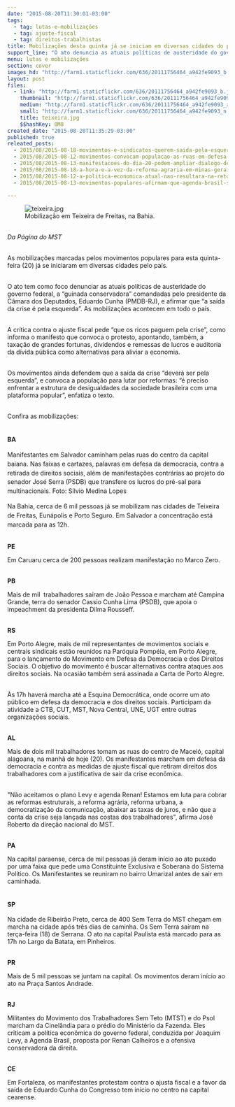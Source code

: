```yaml
---
date: "2015-08-20T11:30:01-03:00"
tags:
  - tag: lutas-e-mobilizações
  - tag: ajuste-fiscal
  - tag: direitos-trabalhistas
title: Mobilizações desta quinta já se iniciam em diversas cidades do país
support_line: "O ato denuncia as atuais políticas de austeridade do governo federal, a “guinada conservadora” comandadas pelo presidente da Câmara dos Deputados, Eduardo Cunha (PMDB-RJ), e afirmar que “a saída da crise é pela esquerda”."
menu: lutas e mobilizações
section: cover
images_hd: "http://farm1.staticflickr.com/636/20111756464_a942fe9093_b.jpg"
layout: post
files:
  - link: "http://farm1.staticflickr.com/636/20111756464_a942fe9093_b.jpg"
    thumbnail: "http://farm1.staticflickr.com/636/20111756464_a942fe9093_t.jpg"
    medium: "http://farm1.staticflickr.com/636/20111756464_a942fe9093_z.jpg"
    small: "http://farm1.staticflickr.com/636/20111756464_a942fe9093_n.jpg"
    title: teixeira.jpg
    $$hashKey: 0M8
created_date: "2015-08-20T11:35:29-03:00"
published: true
releated_posts:
  - 2015/08/2015-08-18-movimentos-e-sindicatos-querem-saida-pela-esquerda-para-crise-politica-e-economica.md
  - 2015/08/2015-08-12-movimentos-convocam-populacao-as-ruas-em-defesa-dos-direitos-sociais.md
  - 2015/08/2015-08-13-manifestacoes-do-dia-20-podem-ampliar-dialogo-de-movimento-social-com-populacao.md
  - 2015/08/2015-08-18-a-hora-e-a-vez-da-reforma-agraria-em-minas-gerais.md
  - 2015/08/2015-08-12-a-politica-economica-atual-nao-resultara-na-retomada-do-crescimento-diz-marcio-pochmann.md
  - 2015/08/2015-08-13-movimentos-populares-afirmam-que-agenda-brasil-sera-desastrosa-para-o-pais.md

---
```

<figure class="image"><img alt="teixeira.jpg" src="http://farm1.staticflickr.com/636/20111756464_a942fe9093_b.jpg" />
<figcaption>Mobiliza&ccedil;&atilde;o em Teixeira de Freitas, na Bahia.</figcaption>
</figure>

<p><br />
<em>Da P&aacute;gina do MST</em></p>

<p><br />
As mobiliza&ccedil;&otilde;es marcadas pelos movimentos populares para esta quinta-feira (20) j&aacute; se iniciaram em diversas cidades pelo pa&iacute;s.</p>

<p><br />
O ato tem como foco denunciar as atuais pol&iacute;ticas de austeridade do governo federal, a &ldquo;guinada conservadora&rdquo; comandadas pelo presidente da C&acirc;mara dos Deputados, Eduardo Cunha (PMDB-RJ), e afirmar que &ldquo;a sa&iacute;da da crise &eacute; pela esquerda&rdquo;. As mobiliza&ccedil;&otilde;es acontecem em todo o pa&iacute;s.</p>

<p><br />
A cr&iacute;tica contra o ajuste fiscal pede &ldquo;que os ricos paguem pela crise&rdquo;, como informa o manifesto que convoca o protesto, apontando, tamb&eacute;m, a taxa&ccedil;&atilde;o de grandes fortunas, dividendos e remessas de lucros e auditoria da d&iacute;vida p&uacute;blica como alternativas para aliviar a economia.</p>

<p><br />
Os movimentos ainda defendem que a sa&iacute;da da crise &ldquo;dever&aacute; ser pela esquerda&rdquo;, e convoca a popula&ccedil;&atilde;o para lutar por reformas: &ldquo;&eacute; preciso enfrentar a estrutura de desigualdades da sociedade brasileira com uma plataforma popular&rdquo;, enfatiza o texto.</p>

<p><br />
Confira as mobiliza&ccedil;&otilde;es:</p>

<p style="line-height: 20.7999992370605px;"><br />
<strong>BA</strong></p>

<p style="line-height: 20.7999992370605px;">Manifestantes em Salvador caminham pelas ruas do centro da capital baiana. Nas faixas e cartazes, palavras em defesa da democracia, contra a retirada de direitos sociais, al&eacute;m de manifesta&ccedil;&otilde;es contr&aacute;rias ao projeto do senador Jos&eacute; Serra (PSDB) que transfere os lucros do pr&eacute;-sal para multinacionais. Foto: S&iacute;lvio Medina Lopes</p>

<p style="line-height: 20.7999992370605px;">Na Bahia, cerca de 6 mil pessoas j&aacute; se mobilizam nas cidades de Teixeira de Freitas, Eun&aacute;polis e Porto Seguro. Em Salvador a concentra&ccedil;&atilde;o est&aacute; marcada para as 12h.&nbsp;</p>

<p><br />
<strong>PE</strong></p>

<p>Em Caruaru cerca de 200 pessoas realizam manifesta&ccedil;&atilde;o no Marco Zero.<br />
&nbsp;</p>

<p><strong>PB</strong></p>

<p>Mais de mil &nbsp;trabalhadores sa&iacute;ram de Jo&atilde;o Pessoa e marcham at&eacute;&nbsp;Campina Grande, terra do senador Cassio Cunha Lima (PSDB), que apoia o impeachment da presidenta Dilma Rousseff.</p>

<p><br />
<strong>RS</strong></p>

<p>Em Porto Alegre, mais de mil representantes de movimentos sociais e centrais sindicais est&atilde;o reunidos na Par&oacute;quia Pomp&eacute;ia, em Porto Alegre, para o lan&ccedil;amento do Movimento em Defesa da Democracia e dos Direitos Sociais. O objetivo do movimento &eacute; buscar alternativas contra ataques aos direitos sociais. Na ocasi&atilde;o tamb&eacute;m ser&aacute; assinada a Carta de Porto Alegre.</p>

<p><br />
&Agrave;s 17h&nbsp;haver&aacute; marcha at&eacute; a Esquina Democr&aacute;tica, onde ocorre um ato p&uacute;blico em defesa da democracia e dos direitos sociais. Participam da atividade a CTB, CUT, MST, Nova Central, UNE, UGT entre outras organiza&ccedil;&otilde;es sociais.</p>

<p><br />
<strong>AL</strong></p>

<p>Mais de dois mil trabalhadores tomam as ruas do centro de Macei&oacute;, capital alagoana, na manh&atilde; de&nbsp;hoje (20). Os manifestantes marcham em defesa da democracia e contra as medidas de ajuste fiscal que retiram direitos dos trabalhadores com a justificativa de sair da crise econ&ocirc;mica.</p>

<p><br />
&quot;N&atilde;o aceitamos o plano Levy e agenda Renan! Estamos em luta para cobrar as reformas estruturais, a reforma agr&aacute;ria, reforma urbana, a democratiza&ccedil;&atilde;o da comunica&ccedil;&atilde;o, abaixar as taxas de juros, e n&atilde;o que a conta da crise seja lan&ccedil;ada nas costas dos trabalhadores&quot;, afirma Jos&eacute; Roberto da dire&ccedil;&atilde;o nacional do MST.&nbsp;</p>

<p><br />
<strong>PA</strong></p>

<p>Na capital paraense, cerca de mil pessoas j&aacute; deram in&iacute;cio ao ato puxado por uma faixa que pede uma Constituinte Exclusiva e Soberana do Sistema Pol&iacute;tico. Os Manifestantes&nbsp;se reuniram no bairro Umarizal antes de sair em caminhada.</p>

<p style="line-height: 20.7999992370605px;"><br />
<strong>SP</strong></p>

<p>Na cidade de Ribeir&atilde;o Preto, cerca de 400 Sem Terra do MST chegam em marcha na cidade ap&oacute;s tr&ecirc;s dias de caminha. Os Sem Terra sa&iacute;ram na ter&ccedil;a-feira (18) de Serrana. O ato na capital Paulista est&aacute; marcado para as 17h no Largo da Batata, em Pinheiros.</p>

<p><br />
<strong>PR</strong></p>

<p>Mais de 5 mil pessoas se juntam na capital. Os movimentos deram in&iacute;cio ao ato&nbsp;na Pra&ccedil;a Santos Andrade.</p>

<p><br />
<strong>RJ</strong></p>

<p>Militantes do Movimento dos Trabalhadores Sem Teto (MTST) e do Psol marcham da Cinel&acirc;ndia para o pr&eacute;dio do Minist&eacute;rio da Fazenda. Eles criticam a pol&iacute;tica econ&ocirc;mica do governo federal, conduzida por Joaquim Levy, a Agenda Brasil, proposta por Renan Calheiros e a ofensiva conservadora da direita.</p>

<p><br />
<strong>CE</strong></p>

<p>Em Fortaleza, os manifestantes protestam contra o ajusta fiscal e a favor da sa&iacute;da de Eduardo Cunha do Congresso tem in&iacute;cio no centro na capital cearense.</p>
